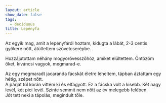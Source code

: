 ```yaml
---
layout: article
show_date: false
tags: 
  - deciduous
title: Lepényfa
---
```

Az egyik mag, amit a lepényfáról hoztam, kidugta a lábát, 2-3 centis gyökere nőtt, átültettem szövetcserépbe.

Hozzájutottam néhány mogyoróvesszőhöz, amiket elültettem. Öntözöm őket, kíváncsi vagyok, megmarad-e.

Az egy megmaradt jacaranda fácskát életre leheltem, tápban áztattam egy hétig, szépet nőtt.  
A párját túl korán vittem ki és elfagyott. Ez a fácska volt a kisebb.  Két nagy levél, két pici levél. Szinte semmit nem nőtt az év melegebb felében.  
Jót tett neki a tápolás, megindult tőle.


